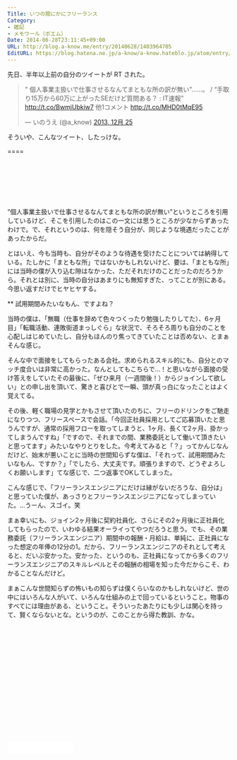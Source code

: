 ```yaml
---
Title: いつの間にかにフリーランス
Category:
- 雑記
- メモワール（ポエム）
Date: 2014-06-28T23:11:45+09:00
URL: http://blog.a-know.me/entry/20140628/1403964705
EditURL: https://blog.hatena.ne.jp/a-know/a-know.hateblo.jp/atom/entry/12921228815727979210
---
```


先日、半年以上前の自分のツイートが RT された。


<blockquote class="twitter-tweet" lang="ja"><p>&quot; 個人事業主扱いで仕事させるなんてまともな所の訳が無い&quot;……。 / “手取り15万から60万に上がったSEだけど質問ある？ : IT速報” <a href="http://t.co/BwmjUbkiw7">http://t.co/BwmjUbkiw7</a>&#10;他1コメント <a href="http://t.co/MHD0tMqE95">http://t.co/MHD0tMqE95</a></p>&mdash; いのうえ (@a_know) <a href="https://twitter.com/a_know/statuses/415841866081259521">2013, 12月 25</a></blockquote>


そういや、こんなツイート、したっけな。

====

<script async src="//pagead2.googlesyndication.com/pagead/js/adsbygoogle.js"></script>
<!-- article-top -->
<ins class="adsbygoogle"
     style="display:inline-block;width:728px;height:90px"
     data-ad-client="ca-pub-3463034538369189"
     data-ad-slot="8367620130"></ins>
<script>
(adsbygoogle = window.adsbygoogle || []).push({});
</script>


”個人事業主扱いで仕事させるなんてまともな所の訳が無い”というところを引用しているけど、そこを引用したのはこの一文には思うところが少なからずあったわけで。で、それというのは、何を隠そう自分が、同じような境遇だったことがあったからだ。


とはいえ、今も当時も、自分がそのような待遇を受けたことについては納得している。たしかに「まともな所」ではないかもしれないけど、要は、「まともな所」には当時の僕が入り込む隙はなかった、ただそれだけのことだったのだろうから。それとは別に、当時の自分はあまりにも無知すぎた、ってことが別にある。今思い返すだけでヒヤヒヤする。


** 試用期間みたいなもん、ですよね？


当時の僕は、「無職（仕事を辞めて色々つくったり勉強したりしてた）、6ヶ月目」「転職活動、連敗街道まっしぐら」な状況で、そろそろ周りも自分のことを心配しはじめていたし、自分もほんのり焦ってきていたことは否めない、とまぁそんな感じ。


そんな中で面接をしてもらったある会社。求められるスキル的にも、自分とのマッチ度合いは非常に高かった。なんとしてもこちらで...！と思いながら面接の受け答えをしていたその最後に、「ぜひ来月（一週間後！）からジョインして欲しい」との申し出を頂いて、驚きと喜びとで一瞬、頭が真っ白になったことはよく覚えてる。


その後、軽く職場の見学とかもさせて頂いたのちに、フリーのドリンクをご馳走になりつつ、フリースペースで会話。「今回正社員採用としてご応募頂いたと思うんですが、通常の採用フローを取ってしまうと、1ヶ月、長くて2ヶ月、掛かってしまうんですね」「ですので、それまでの間、業務委託として働いて頂きたいと思ってます」みたいなやりとりをした。今考えてみると「？」ってかんじなんだけど、始末が悪いことに当時の世間知らずな僕は、「それって、試用期間みたいなもん、ですか？」「でしたら、大丈夫です。頑張りますので、どうぞよろしくお願いします」てな感じで、二つ返事でOKしてしまった。


こんな感じで、「フリーランスエンジニアにだけは縁がないだろうな、自分は」と思っていた僕が、あっさりとフリーランスエンジニアになってしまっていた。...うーん、スゴイ。笑


まぁ幸いにも、ジョイン2ヶ月後に契約社員化、さらにその2ヶ月後に正社員化してもらったので、いわゆる結果オーライってやつだろうと思う。でも、その業務委託（フリーランスエンジニア）期間中の報酬・月給は、単純に、正社員になった想定の年俸の12分の1。だから、フリーランスエンジニアのそれとして考えると、だいぶ安かった。安かった、というのも、正社員になってから多くのフリーランスエンジニアのスキルレベルとその報酬の相場を知った今だからこそ、わかることなんだけど。


まぁこんな世間知らずの怖いもの知らずは僕くらいなのかもしれないけど、世の中にはいろんな人がいて、いろんな仕組みの上で回っているということ。物事のすべてには理由がある、ということ。そういったあたりにも少しは関心を持って、賢くならないとな。というのが、このことから得た教訓、かな。

 <script async src="//pagead2.googlesyndication.com/pagead/js/adsbygoogle.js"></script>
<!-- article-bottom2 -->
<ins class="adsbygoogle"
     style="display:inline-block;width:300px;height:250px"
     data-ad-client="ca-pub-3463034538369189"
     data-ad-slot="5274552934"></ins>
<script>
(adsbygoogle = window.adsbygoogle || []).push({});
</script>


<iframe src="//blog.hatena.ne.jp/a-know/a-know.hateblo.jp/subscribe/iframe" allowtransparency="true" frameborder="0" scrolling="no" width="150" height="28"></iframe>
